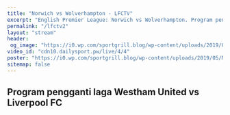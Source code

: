```yaml
---
title: "Norwich vs Wolverhampton - LFCTV"
excerpt: "English Premier League: Norwich vs Wolverhampton. Program pengganti laga Westham United vs Liverpool FC"
permalink: "/lfctv2"
layout: "stream"
header:
 og_image: "https://i0.wp.com/sportgrill.blog/wp-content/uploads/2019/05/MNCLEI.png?zoom=3&resize=320%2C179&ssl=1"
video_id: "cdn10.dailysport.pw/live/4/4"
poster: "https://i0.wp.com/sportgrill.blog/wp-content/uploads/2019/05/MNCLEI.png?zoom=3&resize=320%2C179&ssl=1"
sitemap: false
---
```


## Program pengganti laga Westham United vs Liverpool FC
